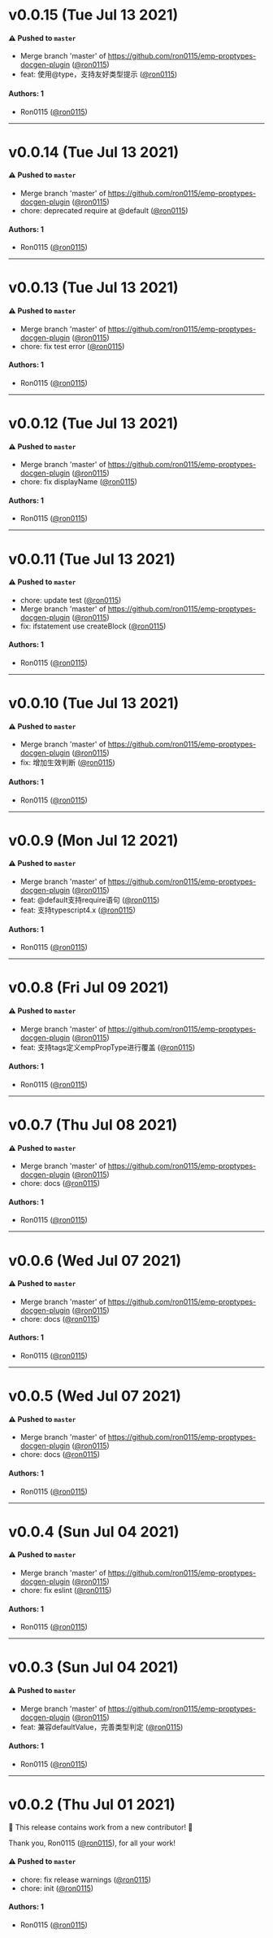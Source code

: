 # v0.0.15 (Tue Jul 13 2021)

#### ⚠️ Pushed to `master`

- Merge branch 'master' of https://github.com/ron0115/emp-proptypes-docgen-plugin ([@ron0115](https://github.com/ron0115))
- feat: 使用@type，支持友好类型提示 ([@ron0115](https://github.com/ron0115))

#### Authors: 1

- Ron0115 ([@ron0115](https://github.com/ron0115))

---

# v0.0.14 (Tue Jul 13 2021)

#### ⚠️ Pushed to `master`

- Merge branch 'master' of https://github.com/ron0115/emp-proptypes-docgen-plugin ([@ron0115](https://github.com/ron0115))
- chore: deprecated require at @default ([@ron0115](https://github.com/ron0115))

#### Authors: 1

- Ron0115 ([@ron0115](https://github.com/ron0115))

---

# v0.0.13 (Tue Jul 13 2021)

#### ⚠️ Pushed to `master`

- Merge branch 'master' of https://github.com/ron0115/emp-proptypes-docgen-plugin ([@ron0115](https://github.com/ron0115))
- chore: fix test error ([@ron0115](https://github.com/ron0115))

#### Authors: 1

- Ron0115 ([@ron0115](https://github.com/ron0115))

---

# v0.0.12 (Tue Jul 13 2021)

#### ⚠️ Pushed to `master`

- Merge branch 'master' of https://github.com/ron0115/emp-proptypes-docgen-plugin ([@ron0115](https://github.com/ron0115))
- chore: fix displayName ([@ron0115](https://github.com/ron0115))

#### Authors: 1

- Ron0115 ([@ron0115](https://github.com/ron0115))

---

# v0.0.11 (Tue Jul 13 2021)

#### ⚠️ Pushed to `master`

- chore: update test ([@ron0115](https://github.com/ron0115))
- Merge branch 'master' of https://github.com/ron0115/emp-proptypes-docgen-plugin ([@ron0115](https://github.com/ron0115))
- fix: ifstatement use createBlock ([@ron0115](https://github.com/ron0115))

#### Authors: 1

- Ron0115 ([@ron0115](https://github.com/ron0115))

---

# v0.0.10 (Tue Jul 13 2021)

#### ⚠️ Pushed to `master`

- Merge branch 'master' of https://github.com/ron0115/emp-proptypes-docgen-plugin ([@ron0115](https://github.com/ron0115))
- fix: 增加生效判断 ([@ron0115](https://github.com/ron0115))

#### Authors: 1

- Ron0115 ([@ron0115](https://github.com/ron0115))

---

# v0.0.9 (Mon Jul 12 2021)

#### ⚠️ Pushed to `master`

- Merge branch 'master' of https://github.com/ron0115/emp-proptypes-docgen-plugin ([@ron0115](https://github.com/ron0115))
- feat: @default支持require语句 ([@ron0115](https://github.com/ron0115))
- feat: 支持typescript4.x ([@ron0115](https://github.com/ron0115))

#### Authors: 1

- Ron0115 ([@ron0115](https://github.com/ron0115))

---

# v0.0.8 (Fri Jul 09 2021)

#### ⚠️ Pushed to `master`

- Merge branch 'master' of https://github.com/ron0115/emp-proptypes-docgen-plugin ([@ron0115](https://github.com/ron0115))
- feat: 支持tags定义empPropType进行覆盖 ([@ron0115](https://github.com/ron0115))

#### Authors: 1

- Ron0115 ([@ron0115](https://github.com/ron0115))

---

# v0.0.7 (Thu Jul 08 2021)

#### ⚠️ Pushed to `master`

- Merge branch 'master' of https://github.com/ron0115/emp-proptypes-docgen-plugin ([@ron0115](https://github.com/ron0115))
- chore: docs ([@ron0115](https://github.com/ron0115))

#### Authors: 1

- Ron0115 ([@ron0115](https://github.com/ron0115))

---

# v0.0.6 (Wed Jul 07 2021)

#### ⚠️ Pushed to `master`

- Merge branch 'master' of https://github.com/ron0115/emp-proptypes-docgen-plugin ([@ron0115](https://github.com/ron0115))
- chore: docs ([@ron0115](https://github.com/ron0115))

#### Authors: 1

- Ron0115 ([@ron0115](https://github.com/ron0115))

---

# v0.0.5 (Wed Jul 07 2021)

#### ⚠️ Pushed to `master`

- Merge branch 'master' of https://github.com/ron0115/emp-proptypes-docgen-plugin ([@ron0115](https://github.com/ron0115))
- chore: docs ([@ron0115](https://github.com/ron0115))

#### Authors: 1

- Ron0115 ([@ron0115](https://github.com/ron0115))

---

# v0.0.4 (Sun Jul 04 2021)

#### ⚠️ Pushed to `master`

- Merge branch 'master' of https://github.com/ron0115/emp-proptypes-docgen-plugin ([@ron0115](https://github.com/ron0115))
- chore: fix eslint ([@ron0115](https://github.com/ron0115))

#### Authors: 1

- Ron0115 ([@ron0115](https://github.com/ron0115))

---

# v0.0.3 (Sun Jul 04 2021)

#### ⚠️ Pushed to `master`

- Merge branch 'master' of https://github.com/ron0115/emp-proptypes-docgen-plugin ([@ron0115](https://github.com/ron0115))
- feat: 兼容defaultValue，完善类型判定 ([@ron0115](https://github.com/ron0115))

#### Authors: 1

- Ron0115 ([@ron0115](https://github.com/ron0115))

---

# v0.0.2 (Thu Jul 01 2021)

:tada: This release contains work from a new contributor! :tada:

Thank you, Ron0115 ([@ron0115](https://github.com/ron0115)), for all your work!

#### ⚠️ Pushed to `master`

- chore: fix release warnings ([@ron0115](https://github.com/ron0115))
- chore: init ([@ron0115](https://github.com/ron0115))

#### Authors: 1

- Ron0115 ([@ron0115](https://github.com/ron0115))
